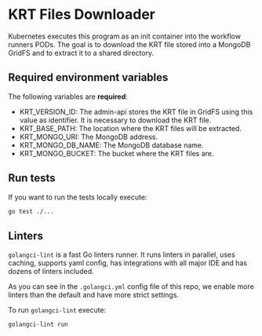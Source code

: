 # KRT Files Downloader

Kubernetes executes this program as an init container into the workflow runners PODs.
The goal is to download the KRT file stored into a MongoDB GridFS and to extract it to
a shared directory.

## Required environment variables

The following variables are **required**:

* KRT_VERSION_ID: The admin-api stores the KRT file in GridFS using this value as identifier. It is necessary to download the KRT file.
* KRT_BASE_PATH: The location where the KRT files will be extracted.
* KRT_MONGO_URI: The MongoDB address.
* KRT_MONGO_DB_NAME: The MongoDB database name.
* KRT_MONGO_BUCKET: The bucket where the KRT files are.

## Run tests

If you want to run the tests locally execute:

```sh
go test ./...
```

## Linters

`golangci-lint` is a fast Go linters runner. It runs linters in parallel, uses caching, supports yaml config, has
integrations with all major IDE and has dozens of linters included.

As you can see in the `.golangci.yml` config file of this repo, we enable more linters than the default and 
have more strict settings.

To run `golangci-lint` execute: 
```
golangci-lint run
```
